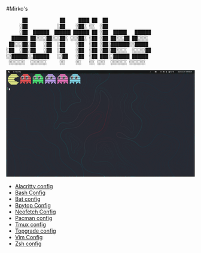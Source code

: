 #Mirko's

```
      ██            ██     ████ ██  ██
     ░██           ░██    ░██░ ░░  ░██
     ░██  ██████  ██████ ██████ ██ ░██  █████   ██████
  ██████ ██░░░░██░░░██░ ░░░██░ ░██ ░██ ██░░░██ ██░░░░
 ██░░░██░██   ░██  ░██    ░██  ░██ ░██░███████░░█████
░██  ░██░██   ░██  ░██    ░██  ░██ ░██░██░░░░  ░░░░░██
░░██████░░██████   ░░██   ░██  ░██ ███░░██████ ██████
 ░░░░░░  ░░░░░░     ░░    ░░   ░░ ░░░  ░░░░░░ ░░░░░░
```

![dotfiles](https://raw.githubusercontent.com/Mirko-r/dotfiles/main/Schermata%20da%202021-10-31%2009-06-34.png)

- [Alacritty config](./.config/alacritty/alacritty.yml)
- [Bash Config](./.bashrc)
- [Bat config](./.config/bat/config)
- [Bpytop Config](./.config/bpytop/bpytop.conf)
- [Neofetch Config](./.config/neofetch/config.conf)
- [Pacman config](./etc/pacman.conf)
- [Tmux config](./.config/tmux/tmux.conf)
- [Topgrade config](./.config/topgrade.toml)
- [Vim Config](./etc/vimrc)
- [Zsh config](./.zshrc)
